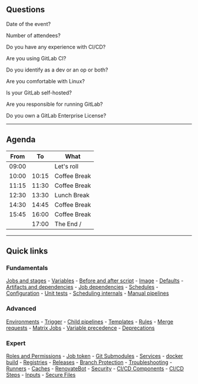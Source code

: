 ## Questions

Date of the event?

Number of attendees?

Do you have any experience with CI/CD?

Are you using GitLab CI?

Do you identify as a dev or an op or both?

Are you comfortable with Linux?

Is your GitLab self-hosted?

Are you responsible for running GitLab?

Do you own a GitLab Enterprise License?

---

## Agenda

| From  | To    | What                                                  |
|-------|-------|-------------------------------------------------------|
| 09:00 |       | Let's roll <i class="fa-duotone fa-rabbit-running"></i> |
| 10:00 | 10:15 | Coffee Break <i class="fa-duotone fa-mug-hot"></i>      |
| 11:15 | 11:30 | Coffee Break <i class="fa-duotone fa-mug-hot"></i>      |
| 12:30 | 13:30 | Lunch Break <i class="fa-duotone fa-utensils"></i>      |
| 14:30 | 14:45 | Coffee Break <i class="fa-duotone fa-mug-hot"></i>      |
| 15:45 | 16:00 | Coffee Break <i class="fa-duotone fa-mug-hot"></i>      |
|       | 17:00 | The End <i class="fa-duotone fa-pause"></i> / <i class="fa-duotone fa-flag-checkered"></i>    |

---

## Quick links

### Fundamentals

[Jobs and stages](#/gitlab_jobs) - [Variables](#/gitlab_variables) - [Before and after script](#/gitlab_script_blocks) - [Image](#/gitlab_image) - [Defaults](#/gitlab_default) - [Artifacts and dependencies](#/gitlab_artifacts) - [Job dependencies](#/gitlab_job_deps) - [Schedules](#/gitlab_schedules) - [Configuration](#/gitlab_ci_configuration) - [Unit tests](#/gitlab_unit_tests) - [Scheduling internals](#/gitlab_ci_scheduling) - [Manual pipelines](#/gitlab_ci_manual)

### Advanced

[Environments](#/gitlab_environments) - [Trigger](#/gitlab_triggers) - [Child pipelines](#/gitlab_triggers) - [Templates](#/gitlab_templates) - [Rules](#/gitlab_rules) - [Merge requests](#/gitlab_merge_requests) - [Matrix Jobs](#/gitlab_matrix_jobs) - [Variable precedence](#/gitlab_var_precedence) - [Deprecations](#/gitlab_deprecations)

### Expert

[Roles and Permissions](#/gitlab_permissions) - [Job token](#/gitlab_job_token) - [Git Submodules](#/gitlab_git_submodules) - [Services](#/gitlab_services) - [docker build](#/gitlab_docker) - [Registries](#/gitlab_registries) - [Releases](#/gitlab_releases) - [Branch Protection](#/gitlab_branch_protection) - [Troubleshooting](#/gitlab_troubleshooting) - [Runners](#/gitlab_runners) - [Caches](#/gitlab_caches) - [RenovateBot](#/gitlab_renovate) - [Security](#/gitlab_security) - [CI/CD Components](#/gitlab_components) - [CI/CD Steps](#/gitlab_steps) - [Inputs](#/gitlab_ci_inputs) - [Secure Files](#/gitlab_secure_files)

